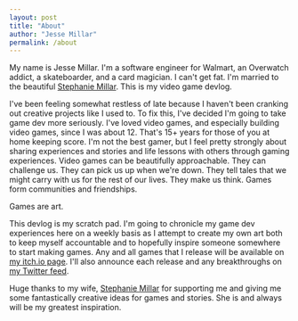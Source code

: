 ```yaml
---
layout: post
title: "About"
author: "Jesse Millar"
permalink: /about
---
```


My name is Jesse Millar. I'm a software engineer for Walmart, an Overwatch addict, a skateboarder, and a card magician. I can't get fat. I'm married to the beautiful [Stephanie Millar](https://twitter.com/stephiemillar). This is my video game devlog.

I've been feeling somewhat restless of late because I haven't been cranking out creative projects like I used to. To fix this, I've decided I'm going to take game dev more seriously. I've loved video games, and especially building video games, since I was about 12. That's 15+ years for those of you at home keeping score. I'm not the best gamer, but I feel pretty strongly about sharing experiences and stories and life lessons with others through gaming experiences. Video games can be beautifully approachable. They can challenge us. They can pick us up when we're down. They tell tales that we might carry with us for the rest of our lives. They make us think. Games form communities and friendships.

Games are art.

This devlog is my scratch pad. I'm going to chronicle my game dev experiences here on a weekly basis as I attempt to create my own art both to keep myself accountable and to hopefully inspire someone somewhere to start making games. Any and all games that I release will be available on [my itch.io page](https://jessemillar.itch.io). I'll also announce each release and any breakthroughs on [my Twitter feed](https://twitter.com/jessemillar).

Huge thanks to my wife, [Stephanie Millar](https://twitter.com/stephiemillar) for supporting me and giving me some fantastically creative ideas for games and stories. She is and always will be my greatest inspiration.
